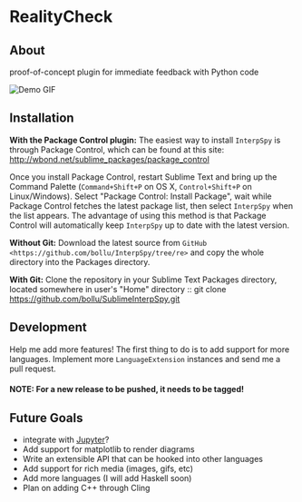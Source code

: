 RealityCheck
=========

## About

proof-of-concept plugin for immediate feedback with Python code

![Demo GIF](http://imgur.com/a/fRw4K)


## Installation
<!-- this is copy-pasted from sublimeCodeIntel. Thanks for the great description! -->

**With the Package Control plugin:** The easiest way to install `InterpSpy` is through Package Control, which can be found at this site: http://wbond.net/sublime_packages/package_control

Once you install Package Control, restart Sublime Text and bring up the Command Palette (``Command+Shift+P`` on OS X, ``Control+Shift+P`` on Linux/Windows). Select "Package Control: Install Package", wait while Package Control fetches the latest package list, then select `InterpSpy` when the list appears. The advantage of using this method is that Package Control will automatically keep `InterpSpy` up to date with the latest version.



**Without Git:** Download the latest source from `GitHub <https://github.com/bollu/InterpSpy/tree/re>` and copy the whole directory into the Packages directory.

**With Git:** Clone the repository in your Sublime Text Packages directory, located somewhere in user's "Home" directory ::
    git clone https://github.com/bollu/SublimeInterpSpy.git

## Development

Help me add more features! The first thing to do is to add support
for more languages. Implement more `LanguageExtension` instances and
send me a pull request.

#### NOTE: For a new release to be pushed, it needs to be tagged!


## Future Goals

- integrate with [Jupyter](http://jupyter.org/)?
- Add support for matplotlib to render diagrams
- Write an extensible API that can be hooked into other languages
- Add support for rich media (images, gifs, etc)
- Add more languages (I will add Haskell soon)
- Plan on adding C++ through Cling


